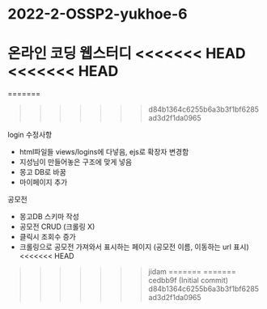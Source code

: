 # 2022-2-OSSP2-yukhoe-6
온라인 코딩 웹스터디
<<<<<<< HEAD
<<<<<<< HEAD
=======
=======
>>>>>>> d84b1364c6255b6a3b3f1bf6285ad3d2f1da0965

login 수정사항 
- html파일들 views/logins에 다넣음, ejs로 확장자 변경함 
- 지성님이 만들어놓은 구조에 맞게 넣음 
- 몽고 DB로 바꿈
- 마이페이지 추가 


공모전
- 몽고DB 스키마 작성
- 공모전 CRUD (크롤링 X)
- 클릭시 조회수 증가 
- 크롤링으로 공모전 가져와서 표시하는 페이지 (공모전 이름, 이동하는 url 표시)
<<<<<<< HEAD
>>>>>>> jidam
=======
=======
>>>>>>> cedbb9f (Initial commit)
>>>>>>> d84b1364c6255b6a3b3f1bf6285ad3d2f1da0965
